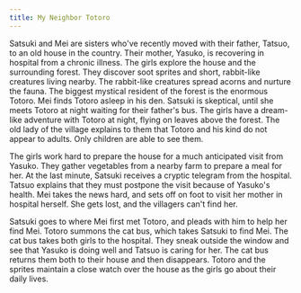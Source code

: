 ```yaml
---
title: My Neighbor Totoro
---
```


Satsuki and Mei are sisters who've recently moved with their father, Tatsuo, to
an old house in the country. Their mother, Yasuko, is recovering in hospital
from a chronic illness. The girls explore the house and the surrounding forest.
They discover soot sprites and short, rabbit-like creatures living nearby. The
rabbit-like creatures spread acorns and nurture the fauna. The biggest mystical
resident of the forest is the enormous Totoro. Mei finds Totoro asleep in his
den. Satsuki is skeptical, until she meets Totoro at night waiting for their
father's bus. The girls have a dream-like adventure with Totoro at night, flying
on leaves above the forest. The old lady of the village explains to them that
Totoro and his kind do not appear to adults. Only children are able to see them.

The girls work hard to prepare the house for a much anticipated visit from
Yasuko. They gather vegetables from a nearby farm to prepare a meal for her. At
the last minute, Satsuki receives a cryptic telegram from the hospital. Tatsuo
explains that they must postpone the visit because of Yasuko's health. Mei takes
the news hard, and sets off on foot to visit her mother in hospital herself. She
gets lost, and the villagers can't find her.

Satsuki goes to where Mei first met Totoro, and pleads with him to help her find
Mei. Totoro summons the cat bus, which takes Satsuki to find Mei. The cat bus
takes both girls to the hospital. They sneak outside the window and see that
Yasuko is doing well and Tatsuo is caring for her. The cat bus returns them both
to their house and then disappears. Totoro and the sprites maintain a close
watch over the house as the girls go about their daily lives.
